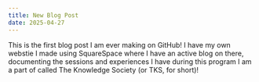 ```yaml
---
title: New Blog Post
date: 2025-04-27
---
```

This is the first blog post I am ever making on GitHub! I have my own webstie I made using SquareSpace where I have an active blog on there, documenting the sessions and experiences I have during this program I am a part of called The Knowledge Society (or TKS, for short)!

